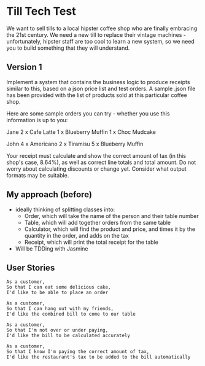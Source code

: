# Till Tech Test

We want to sell tills to a local hipster coffee shop who are finally embracing the 21st century. We need a new till to replace their vintage machines - unfortunately, hipster staff are too cool to learn a new system, so we need you to build something that they will understand.

## Version 1
Implement a system that contains the business logic to produce receipts similar to this, based on a json price list and test orders. A sample .json file has been provided with the list of products sold at this particular coffee shop.

Here are some sample orders you can try - whether you use this information is up to you:

  Jane
  2 x Cafe Latte
  1 x Blueberry Muffin
  1 x Choc Mudcake

  John
  4 x Americano
  2 x Tiramisu
  5 x Blueberry Muffin

Your receipt must calculate and show the correct amount of tax (in this shop's case, 8.64%), as well as correct line totals and total amount. Do not worry about calculating discounts or change yet. Consider what output formats may be suitable.

## My approach (before)
* ideally thinking of splitting classes into:
    * Order, which will take the name of the person and their table number
    * Table, which will add together orders from the same table
    * Calculator, which will find the product and price, and times it by the quantity in the order, and adds on the tax
    * Receipt, which will print the total receipt for the table
* Will be TDDing with Jasmine


## User Stories

```
As a customer,
So that I can eat some delicious cake,
I'd like to be able to place an order

As a customer,
So that I can hang out with my friends,
I'd like the combined bill to come to our table

As a customer,
So that I'm not over or under paying,
I'd like the bill to be calculated accurately

As a customer,
So that I know I'm paying the correct amount of tax,
I'd like the restaurant's tax to be added to the bill automatically
```
